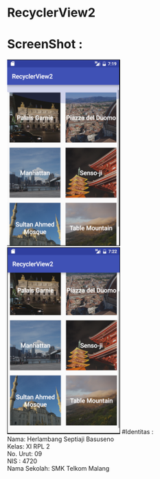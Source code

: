 # RecyclerView2
# ScreenShot :
![ScreenShot](https://raw.githubusercontent.com/herlambangsb/RecyclerView2/5cf59315127a3de06209316cb5c2e526b3b0edf1/1.PNG)
![ScreenShot](https://raw.githubusercontent.com/herlambangsb/RecyclerView2/5cf59315127a3de06209316cb5c2e526b3b0edf1/2.PNG)
#Identitas : <br>
Nama: Herlambang Septiaji Basuseno <br>
Kelas: XI RPL 2 <br>
No. Urut: 09 <br>
NIS : 4720 <br>
Nama Sekolah: SMK Telkom Malang <br>
